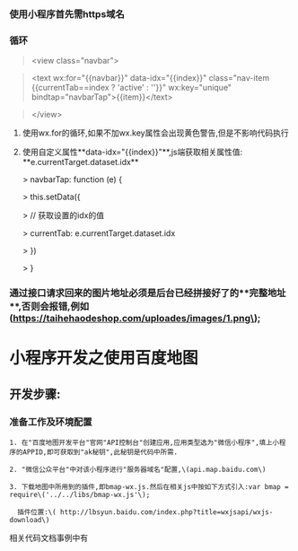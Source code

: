 

### 使用小程序首先需https域名

### 循环

> &lt;view class="navbar"&gt;

> &lt;text wx:for="{{navbar}}" data-idx="{{index}}" class="nav-item {{currentTab==index ? 'active' : ''}}" wx:key="unique" bindtap="navbarTap"&gt;{{item}}&lt;/text&gt;

> &lt;/view&gt;



1. 使用wx.for的循环,如果不加wx.key属性会出现黄色警告,但是不影响代码执行

2. 使用自定义属性\*\*data-idx="{{index}}"\*\*,js端获取相关属性值:  \*\*e.currentTarget.dataset.idx\*\*

    &gt;     navbarTap: function \(e\) {

     &gt;     this.setData\({

      &gt;     // 获取设置的idx的值

      &gt;      currentTab: e.currentTarget.dataset.idx

     &gt;      }\)

    &gt;     }





### 通过接口请求回来的图片地址必须是后台已经拼接好了的\*\*完整地址\*\*,否则会报错,例如\(https://taihehaodeshop.com/uploades/images/1.png\);





# 小程序开发之使用百度地图



## 开发步骤:



### 准备工作及环境配置



    1. 在"百度地图开发平台"官网"API控制台"创建应用,应用类型选为"微信小程序",填上小程序的APPID,即可获取到"ak秘钥",此秘钥是代码中所需.

    2. "微信公众平台"中对该小程序进行"服务器域名"配置,\(api.map.baidu.com\)

    3. 下载地图中所用到的插件,即bmap-wx.js.然后在相关js中按如下方式引入:var bmap = require\('../../libs/bmap-wx.js'\);

      插件位置:\( http://lbsyun.baidu.com/index.php?title=wxjsapi/wxjs-download\)

      

相关代码文档事例中有

